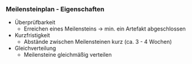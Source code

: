 ### Meilensteinplan - Eigenschaften

- Überprüfbarkeit
  - Erreichen eines Meilensteins -> min. ein Artefakt abgeschlossen
- Kurzfristigkeit
  - Abstände zwischen Meilensteinen kurz (ca. 3 - 4 Wochen)
- Gleichverteilung
  - Meilensteine gleichmäßig verteilen
